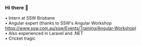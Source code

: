 ### Hi there 👋

 • Intern at SSW Brisbane <br>
 • Angular expert (thanks to SSW's Angular Workshop https://www.ssw.com.au/ssw/Events/Training/Angular-Workshop) <br>
 • Also experienced in Laravel and .NET <br>
 • Cricket tragic <br>
<!--
**taineriley1/taineriley1** is a ✨ _special_ ✨ repository because its `README.md` (this file) appears on your GitHub profile.

Here are some ideas to get you started:

- 🔭 I’m currently working on ...
- 🌱 I’m currently learning ...
- 👯 I’m looking to collaborate on ...
- 🤔 I’m looking for help with ...
- 💬 Ask me about ...
- 📫 How to reach me: ...
- 😄 Pronouns: ...
- ⚡ Fun fact: ...
-->
